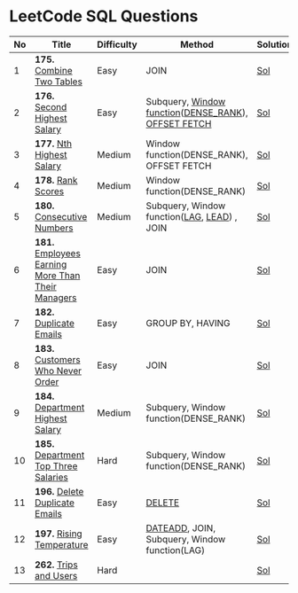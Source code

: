 # LeetCode SQL Questions

| No | Title                      | Difficulty | Method                                  | Solution |
|----|----------------------------|------------|-----------------------------------------|----------|
| 1  | __175.__ [Combine Two Tables](https://leetcode.com/problems/combine-two-tables/)    | Easy       | JOIN                                    |[Sol](175-Combine-Two-Tables.sql)      |
| 2  | __176.__ [Second Highest Salary](https://leetcode.com/problems/second-highest-salary/) | Easy       | Subquery, [Window function](https://www.sqlservertutorial.net/sql-server-window-functions/)([DENSE_RANK](https://www.sqlservertutorial.net/sql-server-window-functions/sql-server-dense_rank-function/)), [OFFSET FETCH](https://www.sqlservertutorial.net/sql-server-basics/sql-server-offset-fetch/) |[Sol](176-Second-Highest-Salary.sql)           |
| 3  | __177.__ [Nth Highest Salary](https://leetcode.com/problems/nth-highest-salary/)    | Medium     | Window function(DENSE_RANK), OFFSET FETCH          |[Sol](177-Nth-Highest-Salary.sql)          |
| 4  | __178.__ [Rank Scores](https://leetcode.com/problems/rank-scores/)           | Medium     | Window function(DENSE_RANK)                        |[Sol](178-Rank-Scores.sql)          |
| 5  | __180.__ [Consecutive Numbers](https://leetcode.com/problems/consecutive-numbers/)   | Medium     | Subquery, Window function([LAG](https://www.sqlservertutorial.net/sql-server-window-functions/sql-server-lag-function/), [LEAD](https://www.sqlservertutorial.net/sql-server-window-functions/sql-server-lead-function/)) , JOIN         |[Sol](180-Consecutive-Numbers.sql)          |
| 6  | __181.__ [Employees Earning More Than Their Managers](https://leetcode.com/problems/employees-earning-more-than-their-managers/) | Easy | JOIN |[Sol](181-Employees-Earning-More-Than-Their-Managers.sql)|
| 7  | __182.__ [Duplicate Emails](https://leetcode.com/problems/duplicate-emails/)      | Easy    | GROUP BY, HAVING         |[Sol](182-Duplicate-Emails.sql)          |
| 8  | __183.__ [Customers Who Never Order](https://leetcode.com/problems/customers-who-never-order/) | Easy    | JOIN                |[Sol](183-Customers-Who-Never-Order.sql) |
| 9  | __184.__ [Department Highest Salary](https://leetcode.com/problems/department-highest-salary/) | Medium  | Subquery, Window function(DENSE_RANK)              |[Sol](184-Department-Highest-Salary.sql) |
| 10  | __185.__ [Department Top Three Salaries](https://leetcode.com/problems/department-top-three-salaries/)| Hard    | Subquery, Window function(DENSE_RANK)           |[Sol](185-Department-Top-Three-Salaries.sql) |
| 11  | __196.__ [Delete Duplicate Emails](https://leetcode.com/problems/delete-duplicate-emails/)| Easy    | [DELETE](https://www.sqlservertutorial.net/sql-server-basics/sql-server-delete/)           |[Sol](196-Delete-Duplicate-Emails.sql) |
| 12  | __197.__ [Rising Temperature](https://leetcode.com/problems/rising-temperature/)| Easy    | [DATEADD](https://www.w3schools.com/sql/func_sqlserver_dateadd.asp), JOIN, Subquery, Window function(LAG)          |[Sol](197-Rising-Temperature.sql) |
| 13  | __262.__ [Trips and Users](https://leetcode.com/problems/trips-and-users/)| Hard    |       |[Sol]() |

